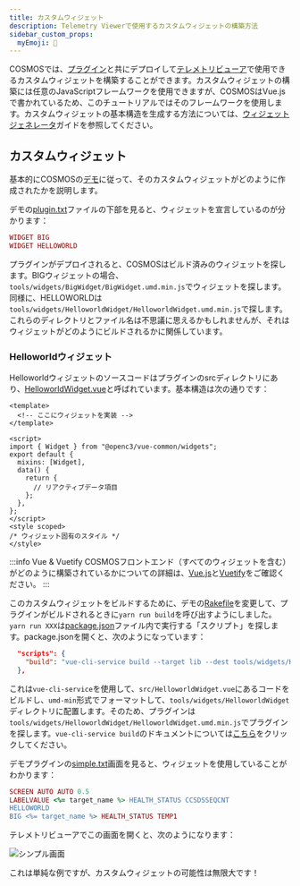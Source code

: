 ```yaml
---
title: カスタムウィジェット
description: Telemetry Viewerで使用するカスタムウィジェットの構築方法
sidebar_custom_props:
  myEmoji: 🔨
---
```


COSMOSでは、[プラグイン](../configuration/plugins.md)と共にデプロイして[テレメトリビューア](../tools/tlm-viewer.md)で使用できるカスタムウィジェットを構築することができます。カスタムウィジェットの構築には任意のJavaScriptフレームワークを使用できますが、COSMOSはVue.jsで書かれているため、このチュートリアルではそのフレームワークを使用します。カスタムウィジェットの基本構造を生成する方法については、[ウィジェットジェネレータ](../getting-started/generators#widget-generator)ガイドを参照してください。

## カスタムウィジェット

基本的にCOSMOSの[デモ](https://github.com/OpenC3/cosmos/tree/main/openc3-cosmos-init/plugins/packages/openc3-cosmos-demo)に従って、そのカスタムウィジェットがどのように作成されたかを説明します。

デモの[plugin.txt](https://github.com/OpenC3/cosmos/blob/main/openc3-cosmos-init/plugins/packages/openc3-cosmos-demo/plugin.txt)ファイルの下部を見ると、ウィジェットを宣言しているのが分かります：

```ruby
WIDGET BIG
WIDGET HELLOWORLD
```

プラグインがデプロイされると、COSMOSはビルド済みのウィジェットを探します。BIGウィジェットの場合、`tools/widgets/BigWidget/BigWidget.umd.min.js`でウィジェットを探します。同様に、HELLOWORLDは`tools/widgets/HelloworldWidget/HelloworldWidget.umd.min.js`で探します。これらのディレクトリとファイル名は不思議に思えるかもしれませんが、それはウィジェットがどのようにビルドされるかに関係しています。

### Helloworldウィジェット

Helloworldウィジェットのソースコードはプラグインのsrcディレクトリにあり、[HelloworldWidget.vue](https://github.com/OpenC3/cosmos/blob/main/openc3-cosmos-init/plugins/packages/openc3-cosmos-demo/src/HelloworldWidget.vue)と呼ばれています。基本構造は次の通りです：

```vue
<template>
  <!-- ここにウィジェットを実装 -->
</template>

<script>
import { Widget } from "@openc3/vue-common/widgets";
export default {
  mixins: [Widget],
  data() {
    return {
      // リアクティブデータ項目
    };
  },
};
</script>
<style scoped>
/* ウィジェット固有のスタイル */
</style>
```

:::info Vue & Vuetify
COSMOSフロントエンド（すべてのウィジェットを含む）がどのように構築されているかについての詳細は、[Vue.js](https://vuejs.org)と[Vuetify](https://vuetifyjs.com)をご確認ください。
:::

このカスタムウィジェットをビルドするために、デモの[Rakefile](https://github.com/OpenC3/cosmos/blob/main/openc3-cosmos-init/plugins/packages/openc3-cosmos-demo/Rakefile)を変更して、プラグインがビルドされるときに`yarn run build`を呼び出すようにしました。`yarn run XXX`は[package.json](https://github.com/OpenC3/cosmos/blob/main/openc3-cosmos-init/plugins/packages/openc3-cosmos-demo/package.json)ファイル内で実行する「スクリプト」を探します。package.jsonを開くと、次のようになっています：

```json
  "scripts": {
    "build": "vue-cli-service build --target lib --dest tools/widgets/HelloworldWidget --formats umd-min src/HelloworldWidget.vue --name HelloworldWidget && vue-cli-service build --target lib --dest tools/widgets/BigWidget --formats umd-min src/BigWidget.vue --name BigWidget"
  },
```

これは`vue-cli-service`を使用して、`src/HelloworldWidget.vue`にあるコードをビルドし、`umd-min`形式でフォーマットして、`tools/widgets/HelloworldWidget`ディレクトリに配置します。そのため、プラグインは`tools/widgets/HelloworldWidget/HelloworldWidget.umd.min.js`でプラグインを探します。`vue-cli-service build`のドキュメントについては[こちら](https://cli.vuejs.org/guide/cli-service.html#vue-cli-service-build)をクリックしてください。

デモプラグインの[simple.txt](https://github.com/OpenC3/cosmos/blob/main/openc3-cosmos-init/plugins/packages/openc3-cosmos-demo/targets/INST/screens/simple.txt)画面を見ると、ウィジェットを使用していることがわかります：

```ruby
SCREEN AUTO AUTO 0.5
LABELVALUE <%= target_name %> HEALTH_STATUS CCSDSSEQCNT
HELLOWORLD
BIG <%= target_name %> HEALTH_STATUS TEMP1
```

テレメトリビューアでこの画面を開くと、次のようになります：

![シンプル画面](/img/guides/simple_screen.png)

これは単純な例ですが、カスタムウィジェットの可能性は無限大です！